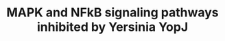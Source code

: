 ---
annotations:
- id: DOID:10773
  parent: disease by infectious agent
  type: Disease Ontology
  value: bubonic plague
- id: PW:0000007
  parent: signaling pathway
  type: Pathway Ontology
  value: mitogen activated protein kinase signaling pathway
authors:
- AARandCo
- Mkutmon
- Khanspers
- Egonw
- Eweitz
description: This pathway is based on the figure 24.1 of "In Vitro Signaling by MAPK
  and NFκB Pathways Inhibited by Yersinia YopJ" (see bibliography). In the MAPK and
  NFkB pathways, YopJ is the main inhibitor of Raf and TRAF6, NIK, or MEKK1. YopJ,
  in the NFkB pathway, may inhibit TRAF6,NIK, or MEKK.  The pathway is activated by
  the stimulus of the  genes TRAF6, NIK, or MEKK1, or the stimulus on the interactions
  between Ras to Raf. In the NFkB pathway along with the MAPK pathway, with the use
  of activators such as kinases, G-proteins, and E3 ligases, are catalysts to initiate
  of signaling cascades with a concentrated lysate.   Proteins on this pathway have
  targeted assays available via the [https://assays.cancer.gov/available_assays?wp_id=WP3849
  CPTAC Assay Portal]
last-edited: 2021-05-07
ndex: d4be5e36-8b67-11eb-9e72-0ac135e8bacf
organisms:
- Homo sapiens
redirect_from:
- /index.php/Pathway:WP3849
- /instance/WP3849
- /instance/WP3849_rr116433
revision: r116433
schema-jsonld:
- '@context': https://schema.org/
  '@id': https://wikipathways.github.io/pathways/WP3849.html
  '@type': Dataset
  creator:
    '@type': Organization
    name: WikiPathways
  description: This pathway is based on the figure 24.1 of "In Vitro Signaling by
    MAPK and NFκB Pathways Inhibited by Yersinia YopJ" (see bibliography). In the
    MAPK and NFkB pathways, YopJ is the main inhibitor of Raf and TRAF6, NIK, or MEKK1.
    YopJ, in the NFkB pathway, may inhibit TRAF6,NIK, or MEKK.  The pathway is activated
    by the stimulus of the  genes TRAF6, NIK, or MEKK1, or the stimulus on the interactions
    between Ras to Raf. In the NFkB pathway along with the MAPK pathway, with the
    use of activators such as kinases, G-proteins, and E3 ligases, are catalysts to
    initiate of signaling cascades with a concentrated lysate.   Proteins on this
    pathway have targeted assays available via the [https://assays.cancer.gov/available_assays?wp_id=WP3849
    CPTAC Assay Portal]
  keywords:
  - CHUK
  - IKBKB
  - IKBKG
  - IkB
  - MAPK
  - MEKK1
  - MKK
  - NFKB
  - NIK
  - RAF
  - Ras
  - TRAF6
  license: CC0
  name: MAPK and NFkB signaling pathways inhibited by Yersinia YopJ
seo: CreativeWork
title: MAPK and NFkB signaling pathways inhibited by Yersinia YopJ
wpid: WP3849
---